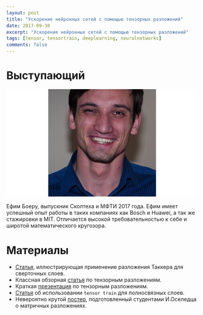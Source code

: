 ```yaml
---
layout: post
title: "Ускорение нейронных сетей с помощью тензорных разложений"
date: 2017-09-30
excerpt: "Ускорение нейронных сетей с помощью тензорных разложений"
tags: [tensor, tensortrain, deeplearning, neuralnetworks]
comments: false
---
```

# Выступающий
![Efim](../images/efim.png)

Ефим Боеру, выпускник Сколтеха и МФТИ 2017 года. Ефим имеет успешный опыт работы в таких компаниях как Bosch и Huawei, а так же стажировки в MIT. Отличается высокой требовательностью к себе и широтой математического кругозора.

# Материалы

*   [Статья](/files/170930/Kim_2015_Compression_of_Deep_Convolutional.pdf), иллюстрирующая применение разложения Таккера для сверточных слоев.
*   Классная обзорная [статья](/files/170930/tensordecompositions.pdf) по тензорным разложениям.
*   Краткая [презентация](/files/170930/tensor3.pdf) по тензорным разложениям.
*   [Статья](/files/170930/Novikov.pdf) об использовании `tensor train` для полносвязных слоев.
*   Невероятно крутой [постер](/files/170930/decompositions.pdf), подготовленный студентами И.Оселедца о матричных разложениях.

